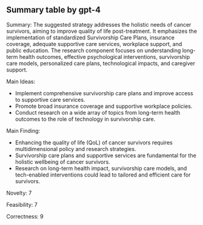 ## Summary table by gpt-4
Summary: 
The suggested strategy addresses the holistic needs of cancer survivors, aiming to improve quality of life post-treatment. It emphasizes the implementation of standardized Survivorship Care Plans, insurance coverage, adequate supportive care services, workplace support, and public education. The research component focuses on understanding long-term health outcomes, effective psychological interventions, survivorship care models, personalized care plans, technological impacts, and caregiver support.

Main Ideas: 
- Implement comprehensive survivorship care plans and improve access to supportive care services.
- Promote broad insurance coverage and supportive workplace policies.
- Conduct research on a wide array of topics from long-term health outcomes to the role of technology in survivorship care.

Main Finding: 
- Enhancing the quality of life (QoL) of cancer survivors requires multidimensional policy and research strategies.
- Survivorship care plans and supportive services are fundamental for the holistic wellbeing of cancer survivors.
- Research on long-term health impact, survivorship care models, and tech-enabled interventions could lead to tailored and efficient care for survivors.

Novelty: 7

Feasibility: 7

Correctness: 9
